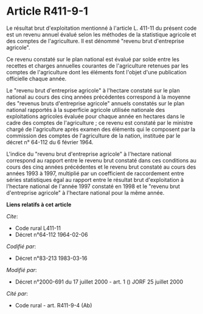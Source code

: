 # Article R411-9-1

Le résultat brut d'exploitation mentionné à l'article L. 411-11 du présent code est un revenu annuel évalué selon les
méthodes de la statistique agricole et des comptes de l'agriculture. Il est dénommé "revenu brut d'entreprise agricole".

Ce revenu constaté sur le plan national est évalué par solde entre les recettes et charges annuelles courantes de
l'agriculture retenues par les comptes de l'agriculture dont les éléments font l'objet d'une publication officielle chaque
année.

Le "revenu brut d'entreprise agricole" à l'hectare constaté sur le plan national au cours des cinq années précédentes
correspond à la moyenne des "revenus bruts d'entreprise agricole" annuels constatés sur le plan national rapportés à la
superficie agricole utilisée nationale des exploitations agricoles évaluée pour chaque année en hectares dans le cadre des
comptes de l'agriculture ; ce revenu est constaté par le ministre chargé de l'agriculture après examen des éléments qui le
composent par la commission des comptes de l'agriculture de la nation, instituée par le décret n° 64-112 du 6 février 1964.

L'indice du "revenu brut d'entreprise agricole" à l'hectare national correspond au rapport entre le revenu brut constaté dans
ces conditions au cours des cinq années précédentes et le revenu brut constaté au cours des années 1993 à 1997, multiplié par
un coefficient de raccordement entre séries statistiques égal au rapport entre le résultat brut d'exploitation à l'hectare
national de l'année 1997 constaté en 1998 et le "revenu brut d'entreprise agricole" à l'hectare national pour la même année.

**Liens relatifs à cet article**

_Cite_:

  - Code rural L411-11
  - Décret n°64-112 1964-02-06

_Codifié par_:

  - Décret n°83-213 1983-03-16

_Modifié par_:

  - Décret n°2000-691 du 17 juillet 2000 - art. 1 () JORF 25 juillet 2000

_Cité par_:

  - Code rural - art. R411-9-4 (Ab)

